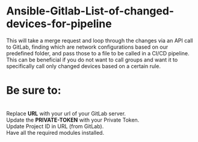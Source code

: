 # Ansible-Gitlab-List-of-changed-devices-for-pipeline
This will take a merge request and loop through the changes via an API call to GitLab, finding which are network configurations based on our predefined folder, and pass those to a file to be called in a CI/CD pipeline. This can be beneficial if you do not want to call groups and want it to specifically call only changed devices based on a certain rule.

<h1>Be sure to:</h1><br>
Replace <b>URL</b> with your url of your GitLab server.<br>
Update the <b>PRIVATE-TOKEN</b> with your Private Token.<br>
Update Project ID in URL (from GitLab).<br>
Have all the required modules installed.


